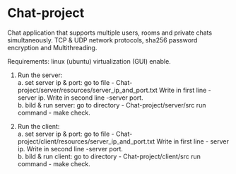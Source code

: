 # Chat-project
Chat application that supports multiple users, rooms and private chats simultaneously.  TCP &amp; UDP network protocols, sha256 password encryption and Multithreading.

Requirements: linux (ubuntu) virtualization (GUI) enable.
  
1. Run the server:   
    a. set server ip & port: 
          go to file - Chat-project/server/resources/server_ip_and_port.txt 
          Write in first line - server ip.
          Write in second line -server port.   
    b. bild & run server:
          go to directory - Chat-project/server/src
          run command - make check.
         
2. Run the client:   
    a. set server ip & port: 
          go to file - Chat-project/client/resources/server_ip_and_port.txt 
          Write in first line - server ip.
          Write in second line -server port.   
    b. bild & run client:
          go to directory - Chat-project/client/src
          run command - make check.
